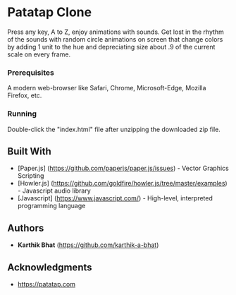 # Patatap Clone

Press any key, A to Z, enjoy animations with sounds.
Get lost in the rhythm of the sounds with random circle animations on screen that change colors by adding 1 unit to the hue and depreciating size about .9 of the current scale on every frame.

### Prerequisites

A modern web-browser like Safari, Chrome, Microsoft-Edge, Mozilla Firefox, etc.

### Running

Double-click the "index.html" file after unzipping the downloaded zip file.

## Built With

* [Paper.js] (https://github.com/paperjs/paper.js/issues) - Vector Graphics Scripting
* [Howler.js] (https://github.com/goldfire/howler.js/tree/master/examples) - Javascript audio library
* [Javascript] (https://www.javascript.com/) - High-level, interpreted programming language

## Authors

* **Karthik Bhat** (https://github.com/karthik-a-bhat)

## Acknowledgments

* https://patatap.com
